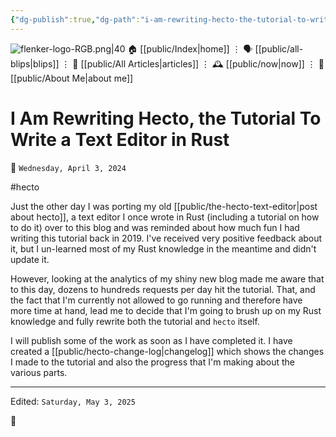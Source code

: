 ```yaml
---
{"dg-publish":true,"dg-path":"i-am-rewriting-hecto-the-tutorial-to-write-a-text-editor-in-rust.md","dg-permalink":"i-am-rewriting-hecto-the-tutorial-to-write-a-text-editor-in-rust/","permalink":"/i-am-rewriting-hecto-the-tutorial-to-write-a-text-editor-in-rust/","title":"I Am Rewriting Hecto, the Tutorial To Write a Text Editor in Rust"}
---
```



<div class="transclusion internal-embed is-loaded"><div class="markdown-embed">




![flenker-logo-RGB.png|40](/img/user/attachments/flenker-logo-RGB.png)
🏠 [[public/Index\|home]]  ⋮ 🗣️ [[public/all-blips\|blips]] ⋮  📝 [[public/All Articles\|articles]]  ⋮ 🕰️ [[public/now\|now]] ⋮ 🪪 [[public/About Me\|about me]]


</div></div>


# I Am Rewriting Hecto, the Tutorial To Write a Text Editor in Rust
<p><span>📆 <code>Wednesday, April 3, 2024</code></span></p>
#hecto

Just the other day I was porting my old [[public/the-hecto-text-editor\|post about hecto]], a text editor I once wrote in Rust (including a tutorial on how to do it) over to this blog and was reminded about how much fun I had writing this tutorial back in 2019. I've received very positive feedback about it, but I un-learned most of my Rust knowledge in the meantime and didn't update it.

However, looking at the analytics of my shiny new blog made me aware that to this day, dozens to hundreds requests per day hit the tutorial. That, and the fact that I'm currently not allowed to go running and therefore have more time at hand, lead me to decide that I'm going to brush up on my Rust knowledge and fully rewrite both the tutorial and `hecto` itself.

I will publish some of the work as soon as I have completed it. I have created a [[public/hecto-change-log\|changelog]] which shows the changes I made to the tutorial and also the progress that I'm making about the various parts.

- - -
<p><span>Edited: <code>Saturday, May 3, 2025</code></span></p>
👾

